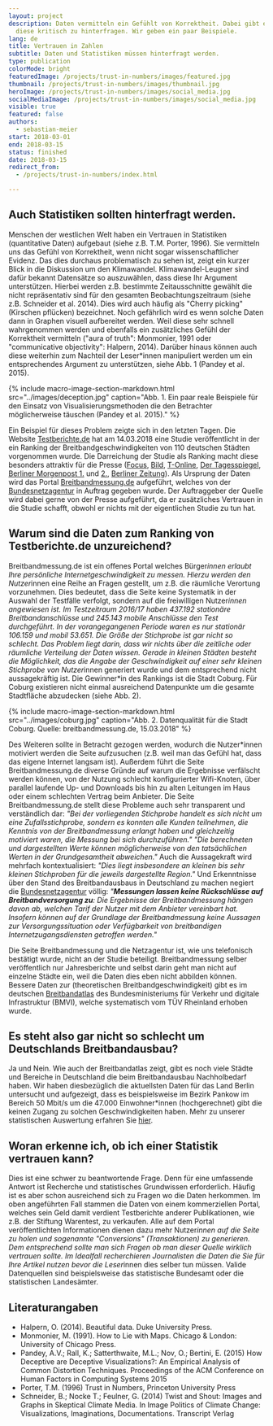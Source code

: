 ```yaml
---
layout: project
description: Daten vermitteln ein Gefühlt von Korrektheit. Dabei gibt es auch viele Gründe
  diese kritisch zu hinterfragen. Wir geben ein paar Beispiele.
lang: de
title: Vertrauen in Zahlen
subtitle: Daten und Statistiken müssen hinterfragt werden.
type: publication
colorMode: bright
featuredImage: /projects/trust-in-numbers/images/featured.jpg
thumbnail: /projects/trust-in-numbers/images/thumbnail.jpg
heroImage: /projects/trust-in-numbers/images/social_media.jpg
socialMediaImage: /projects/trust-in-numbers/images/social_media.jpg
visible: true
featured: false
authors:
  - sebastian-meier
start: 2018-03-01
end: 2018-03-15
status: finished
date: 2018-03-15
redirect_from:
  - /projects/trust-in-numbers/index.html

---
```


## Auch Statistiken sollten hinterfragt werden.

Menschen der westlichen Welt haben ein Vertrauen in Statistiken (quantitative Daten) aufgebaut (siehe z.B. T.M. Porter, 1996). Sie vermitteln uns das Gefühl von Korrektheit, wenn nicht sogar wissenschaftlicher Evidenz. Das dies durchaus problematisch zu sehen ist, zeigt ein kurzer Blick in die Diskussion um den Klimawandel. Klimawandel-Leugner sind dafür bekannt Datensätze so auszuwählen, dass diese Ihr Argument unterstützen. Hierbei werden z.B. bestimmte Zeitausschnitte gewählt die nicht repräsentativ sind für den gesamten Beobachtungszeitraum (siehe z.B. Schneider et al. 2014). Dies wird auch häufig als "Cherry picking" (Kirschen pflücken) bezeichnet. Noch gefährlich wird es wenn solche Daten dann in Graphen visuell aufbereitet werden. Weil diese sehr schnell wahrgenommen werden und ebenfalls ein zusätzliches Gefühl der Korrektheit vermitteln ("aura of truth": Monmonier, 1991 oder "communicative objectivity": Halpern, 2014). Darüber hinaus können auch diese weiterhin zum Nachteil der Leser*innen manipuliert werden um ein entsprechendes Argument zu unterstützen, siehe Abb. 1 (Pandey et al. 2015).

{% include macro-image-section-markdown.html src="../images/deception.jpg" caption="Abb. 1. Ein paar reale Beispiele für den Einsatz von Visualisierungsmethoden die den Betrachter möglicherweise täuschen (Pandey et al. 2015)." %}

Ein Beispiel für dieses Problem zeigte sich in den letzten Tagen. Die Website <a href="https://www.testberichte.de/tb/artikel-186169.html">Testberichte.de</a> hat am 14.03.2018 eine Studie veröffentlicht in der ein Ranking der Breitbandgeschwindigkeiten von 110 deutschen Städten vorgenommen wurde. Die Darreichung der Studie als Ranking macht diese besonders attraktiv für die Presse (<a href="https://www.focus.de/digital/internet/deutschlandweite-studie-internet-ranking-zeigt-eine-deutsche-kleinstadt-surft-allen-metropolen-davon_id_8604046.html">Focus</a>, <a href="https://www.bild.de/digital/internet/wlan/hieristdasinternetamlangsamsten-55068850.bild.html">Bild</a>, <a href="http://www.t-online.de/digital/id_83393184/diese-staedte-haben-das-schnellste-internet.html">T-Online</a>, <a href="https://www.tagesspiegel.de/wirtschaft/internet-berliner-surfen-besonders-langsam/21071356.html">Der Tagesspiegel</a>, <a href="https://www.morgenpost.de/berlin/article213717285/Schnelles-Internet-Bayerische-Provinz-haengt-Berlin-ab.html">Berliner Morgenpost 1.</a> und <a href="https://www.morgenpost.de/berlin/article213725393/Surfen-im-Schneckentempo.html">2.</a>, <a href="https://www.berliner-zeitung.de/berlin/breitband-ranking-so-langsam-ist-das-internet-in-berlin-29868546">Berliner Zeitung</a>). Als Ursprung der Daten wird das Portal <a href="https://breitbandmessung.de">Breitbandmessung.de</a> aufgeführt, welches von der <a href="https://www.bundesnetzagentur.de">Bundesnetzagentur</a> in Auftrag gegeben wurde. Der Auftraggeber der Quelle wird dabei gerne von der Presse aufgeführt, da er zusätzliches Vertrauen in die Studie schafft, obwohl er nichts mit der eigentlichen Studie zu tun hat.

## Warum sind die Daten zum Ranking von Testberichte.de unzureichend?

Breitbandmessung.de ist ein offenes Portal welches Bürger*innen erlaubt Ihre persönliche Internetgeschwindigkeit zu messen. Hierzu werden den Nutzer*innen eine Reihe an Fragen gestellt, um z.B. die räumliche Verortung vorzunehmen. Dies bedeutet, dass die Seite keine Systematik in der Auswahl der Testfälle verfolgt, sondern auf die freiwilligen Nutzer*innen angewiesen ist. Im Testzeitraum 2016/17 haben 437.192 stationäre Breitbandanschlüsse und 245.143 mobile Anschlüsse den Test durchgeführt. In der vorangegangenen Periode waren es nur stationär 106.159 und mobil 53.651. Die Größe der Stichprobe ist gar nicht so schlecht. Das Problem liegt darin, dass wir nichts über die zeitliche oder räumliche Verteilung der Daten wissen. Gerade in kleinen Städten besteht die Möglichkeit, das die Angabe der Geschwindigkeit auf einer sehr kleinen Stichprobe von Nutzer*innen generiert wurde und dem entsprechend nicht aussagekräftig ist. Die Gewinner*in des Rankings ist die Stadt Coburg. Für Coburg existieren nicht einmal ausreichend Datenpunkte um die gesamte Stadtfläche abzudecken (siehe Abb. 2).

{% include macro-image-section-markdown.html src="../images/coburg.jpg" caption="Abb. 2. Datenqualität für die Stadt Coburg. Quelle: breitbandmessung.de, 15.03.2018" %}

Des Weiteren sollte in Betracht gezogen werden, wodurch die Nutzer*innen motiviert werden die Seite aufzusuchen (z.B. weil man das Gefühl hat, dass das eigene Internet langsam ist). Außerdem führt die Seite Breitbandmessung.de diverse Gründe auf warum die Ergebnisse verfälscht werden können, von der Nutzung schlecht konfigurierter Wifi-Knoten, über parallel laufende Up- und Downloads bis hin zu alten Leitungen im Haus oder einem schlechten Vertrag beim Anbieter. Die Seite Breitbandmessung.de stellt diese Probleme auch sehr transparent und verständlich dar: <i>"Bei der vorliegenden Stichprobe handelt es sich nicht um eine Zufallsstichprobe, sondern es konnten alle Kunden teilnehmen, die Kenntnis von der Breitbandmessung erlangt haben und gleichzeitig motiviert waren, die Messung bei sich durchzuführen." "Die berechneten und dargestellten Werte können möglicherweise von den tatsächlichen Werten in der Grundgesamtheit abweichen."</i> Auch die Aussagekraft wird mehrfach kontextualisiert: <i>"Dies liegt insbesondere an kleinen bis sehr kleinen Stichproben für die jeweils dargestellte Region."</i> Und Erkenntnisse über den Stand des Breitbandausbaus in Deutschland zu machen negiert die <a href="https://www.bundesnetzagentur.de/SharedDocs/Pressemitteilungen/DE/2017/27032017_Breitbandmessung.html">Bundesnetzagentur</a> völlig: <i>"<strong>Messungen lassen keine Rückschlüsse auf Breitbandversorgung zu</strong>: Die Ergebnisse der Breitbandmessung hängen davon ab, welchen Tarif der Nutzer mit dem Anbieter vereinbart hat. Insofern können auf der Grundlage der Breitbandmessung keine Aussagen zur Versorgungssituation oder Verfügbarkeit von breitbandigen Internetzugangsdiensten getroffen werden."</i>

Die Seite Breitbandmessung und die Netzagentur ist, wie uns telefonisch bestätigt wurde, nicht an der Studie beteiligt. Breitbandmessung selber veröffentlich nur Jahresberichte und selbst darin geht man nicht auf einzelne Städte ein, weil die Daten dies eben nicht abbilden können. Bessere Daten zur (theoretischen Breitbandgeschwindigkeit) gibt es im deutschen <a href="https://www.bmvi.de/DE/Themen/Digitales/Breitbandausbau/Breitbandatlas-Karte/start.html">Breitbandatlas</a> des Bundesministeriums für Verkehr und digitale Infrastruktur (BMVI), welche systematisch vom TÜV Rheinland erhoben wurde. 

## Es steht also gar nicht so schlecht um Deutschlands Breitbandausbau?

Ja und Nein. Wie auch der Breitbandatlas zeigt, gibt es noch viele Städte und Bereiche in Deutschland die beim Breitbandausbau Nachholbedarf haben. Wir haben diesbezüglich die aktuellsten Daten für das Land Berlin untersucht und aufgezeigt, dass es beispielsweise im Bezirk Pankow im Bereich 50 Mbit/s  um die 47.000 Einwohner*innen (hochgerechnet) gibt die keinen Zugang zu solchen Geschwindigkeiten haben. Mehr zu unserer statistischen Auswertung erfahren Sie <a href="http://lab.technologiestiftung-berlin.de/projects/breitband-2017/index.html">hier</a>.

## Woran erkenne ich, ob ich einer Statistik vertrauen kann?

Dies ist eine schwer zu beantwortende Frage. Denn für eine umfassende Antwort ist Recherche und statistisches Grundwissen erforderlich. Häufig ist es aber schon ausreichend sich zu Fragen wo die Daten herkommen. Im oben angeführten Fall stammen die Daten von einem kommerziellen Portal, welches sein Geld damit verdient Testberichte anderer Publikationen, wie z.B. der Stiftung Warentest, zu verkaufen. Alle auf dem Portal veröffentlichten Informationen dienen dazu mehr Nutzer*innen auf die Seite zu holen und sogenannte "Conversions" (Transaktionen) zu generieren. Dem entsprechend sollte man sich Fragen ob man dieser Quelle wirklich vertrauen sollte. Im Idealfall recherchieren Journalisten die Daten die Sie für Ihre Artikel nutzen bevor die Leser*innen dies selber tun müssen. Valide Datenquellen sind beispielsweise das statistische Bundesamt oder die statistischen Landesämter.

## Literaturangaben

<ul>
    <li>Halpern, O. (2014). Beautiful data. Duke University Press.</li>
    <li>Monmonier, M. (1991). How to Lie with Maps. Chicago & London: University of Chicago Press.</li>
    <li>Pandey, A.V.; Rall, K.; Satterthwaite, M.L.; Nov, O.; Bertini, E. (2015) How Deceptive are Deceptive Visualizations?: An Empirical Analysis of Common Distortion Techniques. Proceedings of the ACM Conference on Human Factors in Computing Systems 2015</li>
    <li>Porter, T.M. (1996) Trust in Numbers, Princeton University Press</li>
    <li>Schneider, B.; Nocke T.; Feulner, G. (2014) Twist and Shout: Images and Graphs in Skeptical Climate Media. In Image Politics of Climate Change: Visualizations, Imaginations, Documentations. Transcript Verlag</li>
</ul>